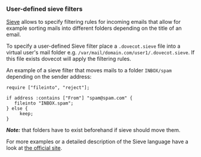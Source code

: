 ### User-defined sieve filters

[Sieve](http://sieve.info/) allows to specify filtering rules for incoming emails that allow for example sorting mails into different folders depending on the title of an email.

To specify a user-defined Sieve filter place a `.dovecot.sieve` file into a virtual user's mail folder e.g. `/var/mail/domain.com/user1/.dovecot.sieve`. If this file exists dovecot will apply the filtering rules.

An example of a sieve filter that moves mails to a folder `INBOX/spam` depending on the sender address:

```
require ["fileinto", "reject"];

if address :contains ["From"] "spam@spam.com" {
   fileinto "INBOX.spam";
} else {
     keep;
}
```

***Note:*** that folders have to exist beforehand if sieve should move them.

For more examples or a detailed description of the Sieve language have a look at [the official site](http://sieve.info/examplescripts).
